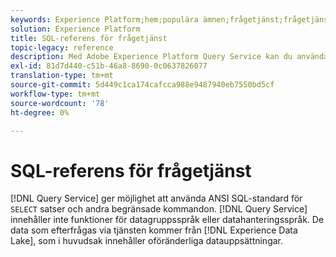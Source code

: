 ```yaml
---
keywords: Experience Platform;hem;populära ämnen;frågetjänst;frågetjänst;sql;sql reference;
solution: Experience Platform
title: SQL-referens för frågetjänst
topic-legacy: reference
description: Med Adobe Experience Platform Query Service kan du använda ANSI SQL av standardtyp för SELECT-satser och andra begränsade kommandon.
exl-id: 81d7d440-c51b-46a8-8690-0c0637826077
translation-type: tm+mt
source-git-commit: 5d449c1ca174cafcca988e9487940eb7550bd5cf
workflow-type: tm+mt
source-wordcount: '78'
ht-degree: 0%

---
```


# SQL-referens för frågetjänst

[!DNL Query Service] ger möjlighet att använda ANSI SQL-standard för  `SELECT` satser och andra begränsade kommandon. [!DNL Query Service] innehåller inte funktioner för datagruppsspråk eller datahanteringsspråk. De data som efterfrågas via tjänsten kommer från [!DNL Experience Data Lake], som i huvudsak innehåller oföränderliga datauppsättningar.
